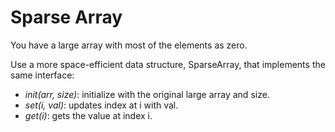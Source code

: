 # Sparse Array

You have a large array with most of the elements as zero.

Use a more space-efficient data structure, SparseArray, that implements the same interface:

- _init(arr, size)_: initialize with the original large array and size.
- _set(i, val)_: updates index at i with val.
- _get(i)_: gets the value at index i.